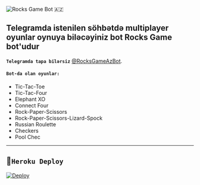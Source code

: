 
![Rocks Game Bot 🇦🇿](https://telegra.ph/file/5c242999b4efa27c107d5.jpg)

   **Telegramda istenilen söhbətdə multiplayer oyunlar oynuya biləcəyiniz bot Rocks Game bot'udur**
-------
 **```Telegramda tapa bilərsiz```** [@RocksGameAzBot](https://telegram.me/RocksGameAzBot).

#### ```Bot-da olan oyunlar:```

- Tic-Tac-Toe
- Tic-Tac-Four 
- Elephant XO 
- Connect Four
- Rock-Paper-Scissors
- Rock-Paper-Scissors-Lizard-Spock
- Russian Roulette
- Checkers
- Pool Chec
-------
## 🌹```Heroku Deploy```

[![Deploy](https://www.herokucdn.com/deploy/button.svg)](https://heroku.com/deploy?template=https://github.com/AzeMusic/RocksGameBot)

